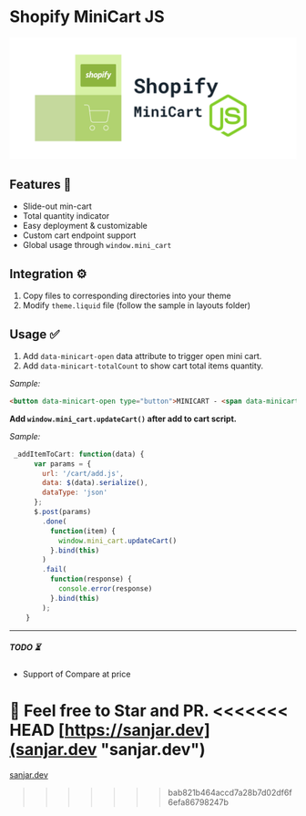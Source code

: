 # Shopify MiniCart JS

![](https://raw.githubusercontent.com/Sanj718/Shopify-MinicartJS/main/logo.svg)


## Features 🚀
- Slide-out min-cart
- Total quantity indicator
- Easy deployment & customizable
- Custom cart endpoint support
- Global usage through `window.mini_cart`

## Integration ⚙️
1. Copy files to corresponding directories into your theme
2. Modify `theme.liquid` file (follow the sample in layouts folder)

## Usage ✅

1. Add `data-minicart-open` data attribute to trigger open mini cart.
2. Add `data-minicart-totalCount` to show cart total items quantity.

*Sample:*
```html
<button data-minicart-open type="button">MINICART - <span data-minicart-totalCount>{{ cart.item_count }}</span></button>
```

**Add `window.mini_cart.updateCart()` after add to cart script.**

*Sample:*
```javascript
 _addItemToCart: function(data) {
      var params = {
        url: '/cart/add.js',
        data: $(data).serialize(),
        dataType: 'json'
      };
      $.post(params)
        .done(
          function(item) {
            window.mini_cart.updateCart()
          }.bind(this)
        )
        .fail(
          function(response) {
            console.error(response)
          }.bind(this)
        );
    }
```

------------


##### TODO ⏳
- Support of Compare at price

🌟 Feel free to Star and PR.
<<<<<<< HEAD
[https://sanjar.dev](sanjar.dev "sanjar.dev")
=======
[sanjar.dev](https://sanjar.dev)
>>>>>>> bab821b464accd7a28b7d02df6f6efa86798247b

